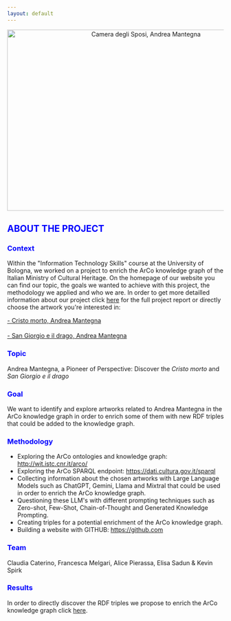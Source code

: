```yaml
---
layout: default
---
```


<div style="text-align: center;">
  <img src="https://github.com/KevinITS-site/KevinITS-site.github.io/assets/172382434/0aea0f8e-2834-4747-a4cb-6e68bcf779c8" alt="Camera degli Sposi, Andrea Mantegna" width="630" height="420">
</div>

<h2 style="color: blue;">ABOUT THE PROJECT</h2>

<h3 style="color: blue;">Context</h3>

Within the "Information Technology Skills" course at the University of Bologna, we worked on a project to enrich the ArCo knowledge graph of the Italian Ministry of Cultural Heritage. On the homepage of our website you can find our topic, the goals we wanted to achieve with this project, the methodology we applied and who we are. In order to get more detailled information about our project click [here](another-page.md) for the full project report or directly choose the artwork you're interested in:

<a href="another-page.md#specific-section"> - Cristo morto, Andrea Mantegna</a>

<div style="margin-top: 18px;"></div>

<a href="another-page.md#specific-sections"> - San Giorgio e il drago, Andrea Mantegna</a>

<h3 style="color: blue;">Topic</h3> 

Andrea Mantegna, a Pioneer of Perspective: Discover the _Cristo morto_ and _San Giorgio e il drago_ 

<h3 style="color: blue;">Goal</h3>

We want to identify and explore artworks related to Andrea Mantegna in the ArCo knowledge graph in order to enrich some of them with new RDF triples that could be added to the knowledge graph.

<h3 style="color: blue;">Methodology</h3>

- Exploring the ArCo ontologies and knowledge graph: <http://wit.istc.cnr.it/arco/>
- Exploring the ArCo SPARQL endpoint: <https://dati.cultura.gov.it/sparql>
- Collecting information about the chosen artworks with Large Language Models such as ChatGPT, Gemini, Llama and Mixtral that could be used in order to enrich the ArCo knowledge graph.
- Questioning these LLM's with different prompting techniques such as Zero-shot, Few-Shot, Chain-of-Thought and Generated Knowledge Prompting.
- Creating triples for a potential enrichment of the ArCo knowledge graph.
- Building a website with GITHUB: <https://github.com>


<h3 style="color: blue;">Team</h3>

Claudia Caterino, Francesca Melgari, Alice Pierassa, Elisa Sadun & Kevin Spirk 

<h3 style="color: blue;">Results</h3>

In order to directly discover the RDF triples we propose to enrich the ArCo knowledge graph click [here](triples.md).

<div style="margin-top: 20px;"></div>  







